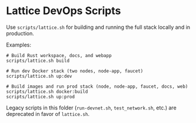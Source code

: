 # Lattice DevOps Scripts

Use `scripts/lattice.sh` for building and running the full stack locally and in production.

Examples:

```
# Build Rust workspace, docs, and webapp
scripts/lattice.sh build

# Run dev Docker stack (two nodes, node-app, faucet)
scripts/lattice.sh up:dev

# Build images and run prod stack (node, node-app, faucet, docs, web)
scripts/lattice.sh docker:build
scripts/lattice.sh up:prod
```

Legacy scripts in this folder (`run-devnet.sh`, `test_network.sh`, etc.) are deprecated in favor of `lattice.sh`.

